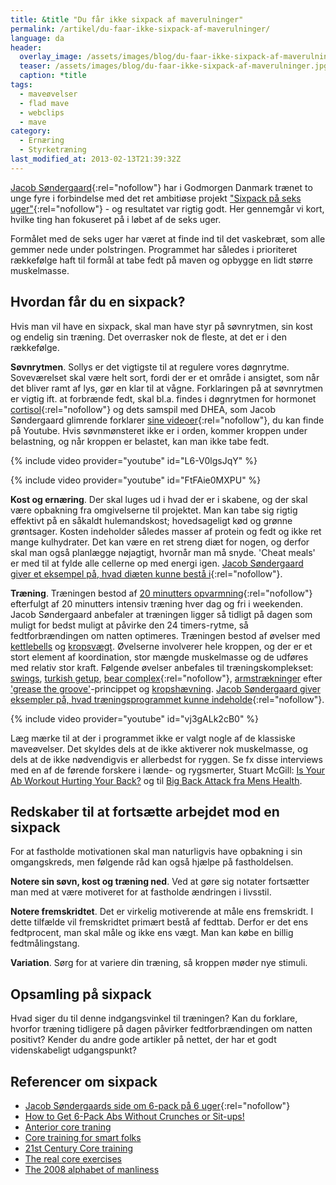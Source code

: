 ```yaml
---
title: &title "Du får ikke sixpack af maverulninger"
permalink: /artikel/du-faar-ikke-sixpack-af-maverulninger/
language: da
header:
  overlay_image: /assets/images/blog/du-faar-ikke-sixpack-af-maverulninger.jpg
  teaser: /assets/images/blog/du-faar-ikke-sixpack-af-maverulninger.jpg
  caption: *title
tags:
  - maveøvelser
  - flad mave
  - webclips
  - mave
category:
  - Ernæring
  - Styrketræning
last_modified_at: 2013-02-13T21:39:32Z
---
```


[Jacob Søndergaard](https://web.archive.org/web/20150311232535/http://www.jacobsondergaard.dk/sixpack-pa-6-uger/){:rel="nofollow"} har i Godmorgen Danmark trænet to unge fyre i forbindelse med det ret ambitiøse projekt ["Sixpack på seks uger"](https://nauchidatski.files.wordpress.com/2014/02/jacob-sc3b8ndergaard-sixpack-pc3a5-6-uger-manual-til-at-blive-skarp-og-veltrc3a6net-c3a5ret-rundt-2012.pdf){:rel="nofollow"} - og resultatet var rigtig godt. Her gennemgår vi kort, hvilke ting han fokuseret på i løbet af de seks uger.

Formålet med de seks uger har været at finde ind til det vaskebræt, som alle gemmer nede under polstringen. Programmet har således i prioriteret rækkefølge haft til formål at tabe fedt på maven og opbygge en lidt større muskelmasse.

## Hvordan får du en sixpack?

Hvis man vil have en sixpack, skal man have styr på søvnrytmen, sin kost og endelig sin træning. Det overrasker nok de fleste, at det er i den rækkefølge.

**Søvnrytmen**. Sollys er det vigtigste til at regulere vores døgnrytme. Soveværelset skal være helt sort, fordi der er et område i ansigtet, som når det bliver ramt af lys, gør en klar til at vågne. Forklaringen på at søvnrytmen er vigtig ift. at forbrænde fedt, skal bl.a. findes i døgnrytmen for hormonet [cortisol](https://web.archive.org/web/20150311232535/http://www.jacobsondergaard.dk/2011/07/11/sixpack-pa-6-uger-dag-1-kom-sovende-til-en-sixpack/){:rel="nofollow"} og dets samspil med DHEA, som Jacob Søndergaard glimrende forklarer [sine videoer](https://web.archive.org/web/20150311232535/http://www.jacobsondergaard.dk/2011/07/11/sixpack-pa-6-uger-dag-1-kom-sovende-til-en-sixpack/){:rel="nofollow"}, du kan finde på Youtube. Hvis søvnmønsteret ikke er i orden, kommer kroppen under belastning, og når kroppen er belastet, kan man ikke tabe fedt.

{% include video provider="youtube" id="L6-V0lgsJqY" %}

{% include video provider="youtube" id="FtFAie0MXPU" %}

**Kost og ernæring**. Der skal luges ud i hvad der er i skabene, og der skal være opbakning fra omgivelserne til projektet. Man kan tabe sig rigtig effektivt på en såkaldt hulemandskost; hovedsageligt kød og grønne grøntsager. Kosten indeholder således masser af protein og fedt og ikke ret mange kulhydrater. Det kan være en ret streng diæt for nogen, og derfor skal man også planlægge nøjagtigt, hvornår man må snyde. 'Cheat meals' er med til at fylde alle cellerne op med energi igen. [Jacob Søndergaard giver et eksempel på, hvad diæten kunne bestå i](https://web.archive.org/web/20120123112631/http://www.jacobsondergaard.dk/sixpack-pa-6-uger/ernaering/){:rel="nofollow"}.

**Træning**. Træningen bestod af [20 minutters opvarmning](https://nauchidatski.files.wordpress.com/2014/02/jacob-sc3b8ndergaard-sixpack-pc3a5-6-uger-manual-til-at-blive-skarp-og-veltrc3a6net-c3a5ret-rundt-2012.pdf){:rel="nofollow"} efterfulgt af 20 minutters intensiv træning hver dag og fri i weekenden. Jacob Søndergaard anbefaler at træningen ligger så tidligt på dagen som muligt for bedst muligt at påvirke den 24 timers-rytme, så fedtforbrændingen om natten optimeres. Træningen bestod af øvelser med [kettlebells](/artikel/hvordan-traener-man-med-kettlebells) og [kropsvægt](/artikel/traening-med-kropsvaegt). Øvelserne involverer hele kroppen, og der er et stort element af koordination, stor mængde muskelmasse og de udføres med relativ stor kraft. Følgende øvelser anbefales til træningskomplekset: [swings](/oevelse/tohaandssving), [turkish getup](/oevelse/turkish-getup), [bear complex](https://web.archive.org/web/20130302041503/http://www.jacobsondergaard.dk/2011/07/27/kettlebell-bear-complex-tip-1/#){:rel="nofollow"}, [armstrækninger](/oevelse/armstraekker) efter ['grease the groove'](/artikel/jeg-vil-tage-mange-armstraekninger)-princippet og [kropshævning](/oevelse/pullup). [Jacob Søndergaard giver eksempler på, hvad træningsprogrammet kunne indeholde](https://web.archive.org/web/20120218083547/http://www.jacobsondergaard.dk/sixpack-pa-6-uger/traening/video-af-getups-swings/){:rel="nofollow"}.

{% include video provider="youtube" id="vj3gALk2cB0" %}

Læg mærke til at der i programmet ikke er valgt nogle af de klassiske maveøvelser. Det skyldes dels at de ikke aktiverer nok muskelmasse, og dels at de ikke nødvendigvis er allerbedst for ryggen. Se fx disse interviews med en af de førende forskere i lænde- og rygsmerter, Stuart McGill: [Is Your Ab Workout Hurting Your Back?](http://well.blogs.nytimes.com/2009/06/17/core-myths/?em) og til [Big Back Attack fra Mens Health](http://www.menshealth.com/cda/article.do?site=menshealth&channel=health&category=back.pain&conitem=c6f999edbbbd201099edbbbd2010cfe793cd____).

## Redskaber til at fortsætte arbejdet mod en sixpack

For at fastholde motivationen skal man naturligvis have opbakning i sin omgangskreds, men følgende råd kan også hjælpe på fastholdelsen.

**Notere sin søvn, kost og træning ned**. Ved at gøre sig notater fortsætter man med at være motiveret for at fastholde ændringen i livsstil.

**Notere fremskridtet**. Det er virkelig motiverende at måle ens fremskridt. I dette tilfælde vil fremskridtet primært bestå af fedttab. Derfor er det ens fedtprocent, man skal måle og ikke ens vægt. Man kan købe en billig fedtmålingstang.

**Variation**. Sørg for at variere din træning, så kroppen møder nye stimuli.

## Opsamling på sixpack

Hvad siger du til denne indgangsvinkel til træningen? Kan du forklare, hvorfor træning tidligere på dagen påvirker fedtforbrændingen om natten positivt? Kender du andre gode artikler på nettet, der har et godt videnskabeligt udgangspunkt?

## Referencer om sixpack

- [Jacob Søndergaards side om 6-pack på 6 uger](https://web.archive.org/web/20120201111214/http://www.jacobsondergaard.dk/sixpack-pa-6-uger/){:rel="nofollow"}
- [How to Get 6-Pack Abs Without Crunches or Sit-ups!](http://www.getprograde.com/blog/how-to-get-6-pack-abs-without-crunches-or-sit-ups/)
- [Anterior core traning](http://www.t-nation.com/free_online_article/sports_body_training_performance/anterior_core_training)
- [Core training for smart folks](http://www.t-nation.com/free_online_article/sports_body_training_performance/core_training_for_smart_folks)
- [21st Century Core training](http://www.t-nation.com/free_online_article/sports_body_training_performance/21st_century_core_training)
- [The real core exercises](http://www.t-nation.com/free_online_article/sports_body_training_performance/the_real_core_exercise)
- [The 2008 alphabet of manliness](https://www.t-nation.com/free_online_article/sports_body_training_performance/the_2008_alphabet_of_manliness)
